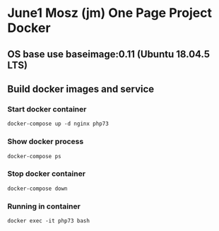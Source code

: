 # June1 Mosz (jm) One Page Project Docker
## OS base use baseimage:0.11 (Ubuntu 18.04.5 LTS)

## Build docker images and service

### Start docker container
~~~
docker-compose up -d nginx php73
~~~

### Show docker process
~~~
docker-compose ps
~~~

### Stop docker container
~~~
docker-compose down 
~~~

### Running in container
~~~
docker exec -it php73 bash
~~~